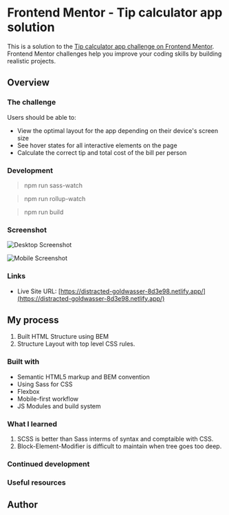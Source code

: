 # Frontend Mentor - Tip calculator app solution

This is a solution to the [Tip calculator app challenge on Frontend Mentor](https://www.frontendmentor.io/challenges/tip-calculator-app-ugJNGbJUX). Frontend Mentor challenges help you improve your coding skills by building realistic projects.


## Overview

### The challenge

Users should be able to:

- View the optimal layout for the app depending on their device's screen size
- See hover states for all interactive elements on the page
- Calculate the correct tip and total cost of the bill per person

### Development

> npm run sass-watch

> npm run rollup-watch

> npm run build

### Screenshot

![Desktop Screenshot](./final_screenshot_desktop.jpg)

![Mobile Screenshot](./mobile_Design.jpg)

### Links

- Live Site URL: [https://distracted-goldwasser-8d3e98.netlify.app/](https://distracted-goldwasser-8d3e98.netlify.app/)

## My process

1. Built HTML Structure using BEM
2. Structure Layout with top level CSS rules.

### Built with

- Semantic HTML5 markup and BEM convention
- Using Sass for CSS
- Flexbox
- Mobile-first workflow
- JS Modules and build system

### What I learned 

1. SCSS is better than Sass interms of syntax and comptaible with CSS.
2. Block-Element-Modifier is difficult to maintain when tree goes too deep.

### Continued development


### Useful resources

## Author

